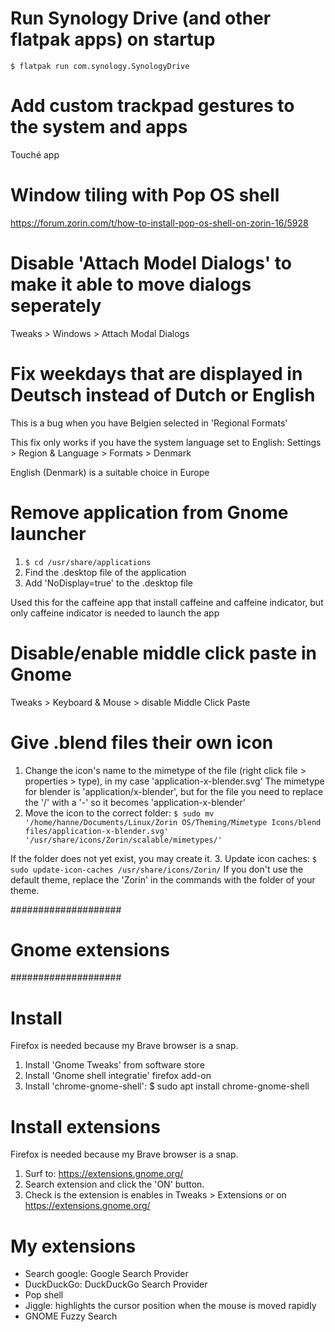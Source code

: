 # Run Synology Drive (and other flatpak apps) on startup
``$ flatpak run com.synology.SynologyDrive``

# Add custom trackpad gestures to the system and apps
Touché app

# Window tiling with Pop OS shell
https://forum.zorin.com/t/how-to-install-pop-os-shell-on-zorin-16/5928

# Disable 'Attach Model Dialogs' to make it able to move dialogs seperately
Tweaks > Windows > Attach Modal Dialogs

# Fix weekdays that are displayed in Deutsch instead of Dutch or English
This is a bug when you have Belgien selected in 'Regional Formats'

This fix only works if you have the system language set to English: Settings > Region & Language > Formats > Denmark

English (Denmark) is a suitable choice in Europe

# Remove application from Gnome launcher
1. ``$ cd /usr/share/applications``
2. Find the .desktop file of the application
3. Add 'NoDisplay=true' to the .desktop file

Used this for the caffeine app that install caffeine and caffeine indicator, but only caffeine indicator is needed to launch the app

# Disable/enable middle click paste in Gnome
Tweaks > Keyboard & Mouse > disable Middle Click Paste

# Give .blend files their own icon
1. Change the icon's name to the mimetype of the file (right click file > properties > type), in my case 'application-x-blender.svg'
The mimetype for blender is 'application/x-blender', but for the file you need to replace the '/' with a '-' so it becomes 'application-x-blender'
2. Move the icon to the correct folder: 
``$ sudo mv '/home/hanne/Documents/Linux/Zorin OS/Theming/Mimetype Icons/blend files/application-x-blender.svg' '/usr/share/icons/Zorin/scalable/mimetypes/'``

If the folder does not yet exist, you may create it.
3. Update icon caches: ``$ sudo update-icon-caches /usr/share/icons/Zorin/``
If you don't use the default theme, replace the 'Zorin' in the commands with the folder of your theme.

####################
# Gnome extensions #
####################

# Install
Firefox is needed because my Brave browser is a snap.
1. Install 'Gnome Tweaks' from software store
2. Install 'Gnome shell integratie' firefox add-on
3. Install 'chrome-gnome-shell': $ sudo apt install chrome-gnome-shell

# Install extensions
Firefox is needed because my Brave browser is a snap.
1. Surf to: https://extensions.gnome.org/
2. Search extension and click the 'ON' button.
3. Check is the extension is enables in Tweaks > Extensions or on https://extensions.gnome.org/

# My extensions
- Search google: Google Search Provider
- DuckDuckGo: DuckDuckGo Search Provider
- Pop shell
- Jiggle: highlights the cursor position when the mouse is moved rapidly
- GNOME Fuzzy Search

